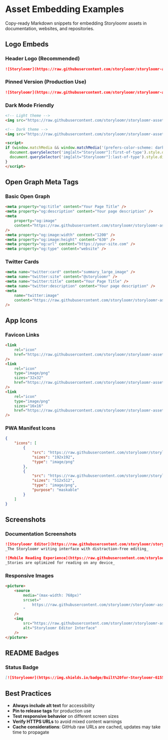 # Asset Embedding Examples

Copy-ready Markdown snippets for embedding Storyloomr assets in documentation, websites, and repositories.

## Logo Embeds

### Header Logo (Recommended)

```markdown
![Storyloomr](https://raw.githubusercontent.com/storyloomr/storyloomr-assets/main/logo/storyloomr-logo-hz-light.svg)
```

### Pinned Version (Production Use)

```markdown
![Storyloomr](https://raw.githubusercontent.com/storyloomr/storyloomr-assets/assets-v1.0.0/logo/storyloomr-logo-hz-light.svg)
```

### Dark Mode Friendly

```markdown
<!-- Light theme -->
<img src="https://raw.githubusercontent.com/storyloomr/storyloomr-assets/main/logo/storyloomr-logo-hz-light.svg" alt="Storyloomr" style="display: block;">

<!-- Dark theme -->
<img src="https://raw.githubusercontent.com/storyloomr/storyloomr-assets/main/logo/storyloomr-logo-hz-dark.svg" alt="Storyloomr" style="display: none;">

<script>
if (window.matchMedia && window.matchMedia('(prefers-color-scheme: dark)').matches) {
  document.querySelector('img[alt="Storyloomr"]:first-of-type').style.display = 'none';
  document.querySelector('img[alt="Storyloomr"]:last-of-type').style.display = 'block';
}
</script>
```

## Open Graph Meta Tags

### Basic Open Graph

```html
<meta property="og:title" content="Your Page Title" />
<meta property="og:description" content="Your page description" />
<meta
	property="og:image"
	content="https://raw.githubusercontent.com/storyloomr/storyloomr-assets/main/og/og-image.png"
/>
<meta property="og:image:width" content="1200" />
<meta property="og:image:height" content="630" />
<meta property="og:url" content="https://your-site.com" />
<meta property="og:type" content="website" />
```

### Twitter Cards

```html
<meta name="twitter:card" content="summary_large_image" />
<meta name="twitter:site" content="@storyloomr" />
<meta name="twitter:title" content="Your Page Title" />
<meta name="twitter:description" content="Your page description" />
<meta
	name="twitter:image"
	content="https://raw.githubusercontent.com/storyloomr/storyloomr-assets/main/og/twitter-card.png"
/>
```

## App Icons

### Favicon Links

```html
<link
	rel="icon"
	href="https://raw.githubusercontent.com/storyloomr/storyloomr-assets/main/icons/favicon.ico"
/>
<link
	rel="icon"
	type="image/png"
	sizes="32x32"
	href="https://raw.githubusercontent.com/storyloomr/storyloomr-assets/main/icons/icon-32.png"
/>
<link
	rel="icon"
	type="image/png"
	sizes="16x16"
	href="https://raw.githubusercontent.com/storyloomr/storyloomr-assets/main/icons/icon-16.png"
/>
```

### PWA Manifest Icons

```json
{
	"icons": [
		{
			"src": "https://raw.githubusercontent.com/storyloomr/storyloomr-assets/main/icons/icon-192.png",
			"sizes": "192x192",
			"type": "image/png"
		},
		{
			"src": "https://raw.githubusercontent.com/storyloomr/storyloomr-assets/main/icons/maskable-icon-512.png",
			"sizes": "512x512",
			"type": "image/png",
			"purpose": "maskable"
		}
	]
}
```

## Screenshots

### Documentation Screenshots

```markdown
![Storyloomr Editor](https://raw.githubusercontent.com/storyloomr/storyloomr-assets/main/screenshots/fe-editor/desktop-editor.png)
_The Storyloomr writing interface with distraction-free editing_

![Mobile Reading Experience](https://raw.githubusercontent.com/storyloomr/storyloomr-assets/main/screenshots/fe-reader/mobile-reading.png)
_Stories are optimized for reading on any device_
```

### Responsive Images

```html
<picture>
	<source
		media="(max-width: 768px)"
		srcset="
			https://raw.githubusercontent.com/storyloomr/storyloomr-assets/main/screenshots/fe-editor/mobile-editor.png
		"
	/>
	<img
		src="https://raw.githubusercontent.com/storyloomr/storyloomr-assets/main/screenshots/fe-editor/desktop-editor.png"
		alt="Storyloomr Editor Interface"
	/>
</picture>
```

## README Badges

### Status Badge

```markdown
[![Storyloomr](https://img.shields.io/badge/Built%20for-Storyloomr-6155F5?logo=data:image/svg+xml;base64,PHN2ZyB3aWR0aD0iMTQ0IiBoZWlnaHQ9IjE0NSIgdmlld0JveD0iMCAwIDE0NCAxNDUiIGZpbGw9Im5vbmUiIHhtbG5zPSJodHRwOi8vd3d3LnczLm9yZy8yMDAwL3N2ZyI+CjxyZWN0IHk9IjAuNSIgd2lkdGg9IjE0NCIgaGVpZ2h0PSIxNDQiIHJ4PSI4IiBmaWxsPSJ3aGl0ZSIvPgo8L3N2Zz4K)](https://storyloomr.com)
```

## Best Practices

-   **Always include alt text** for accessibility
-   **Pin to release tags** for production use
-   **Test responsive behavior** on different screen sizes
-   **Verify HTTPS URLs** to avoid mixed content warnings
-   **Cache considerations**: GitHub raw URLs are cached, updates may take time to propagate
